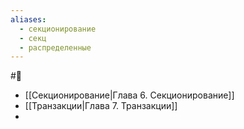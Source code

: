 ```yaml
---
aliases:
  - секционирование
  - секц
  - распределенные
---
```


#🌳 
- [[Секционирование|Глава 6. Секционирование]]
- [[Транзакции|Глава 7. Транзакции]]
- 
